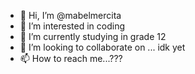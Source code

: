 - 👋 Hi, I’m @mabelmercita
- 👀 I’m interested in coding
- 🌱 I’m currently studying in grade 12
- 💞️ I’m looking to collaborate on ... idk yet
- 📫 How to reach me...???

<!---
mabelmercita/mabelmercita is a ✨ special ✨ repository because its `README.md` (this file) appears on your GitHub profile.
You can click the Preview link to take a look at your changes.
--->

